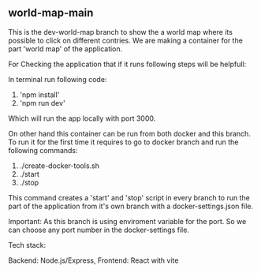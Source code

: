 ## world-map-main

This is the dev-world-map branch to show the a world map where  its possible to click on different contries. We are making a container for the part 'world map' of the application.

For Checking the application that if it runs following steps will be helpfull:

In terminal run following code:
1. 'npm install'
2. 'npm run dev'

Which will run the app locally with port 3000.


On other hand  this container can be run from both docker and this branch. To run it for the first time  it requires to go to docker branch and run the following commands:

1. ./create-docker-tools.sh
2. ./start
3. ./stop

This command  creates a 'start' and 'stop' script in every branch to run the part of the application from it's own branch with a docker-settings.json file. 

Important: As this branch is using enviroment variable for the port. So we can choose any port number in the docker-settings file. 

Tech stack:

Backend: Node.js/Express,
Frontend: React with vite
